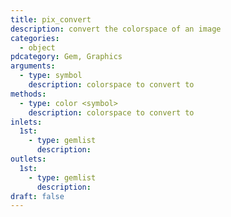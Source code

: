 ```yaml
---
title: pix_convert
description: convert the colorspace of an image
categories:
  - object
pdcategory: Gem, Graphics
arguments:
  - type: symbol
    description: colorspace to convert to
methods:
  - type: color <symbol>
    description: colorspace to convert to
inlets:
  1st:
    - type: gemlist
      description:
outlets:
  1st:
    - type: gemlist
      description:
draft: false
---
```

